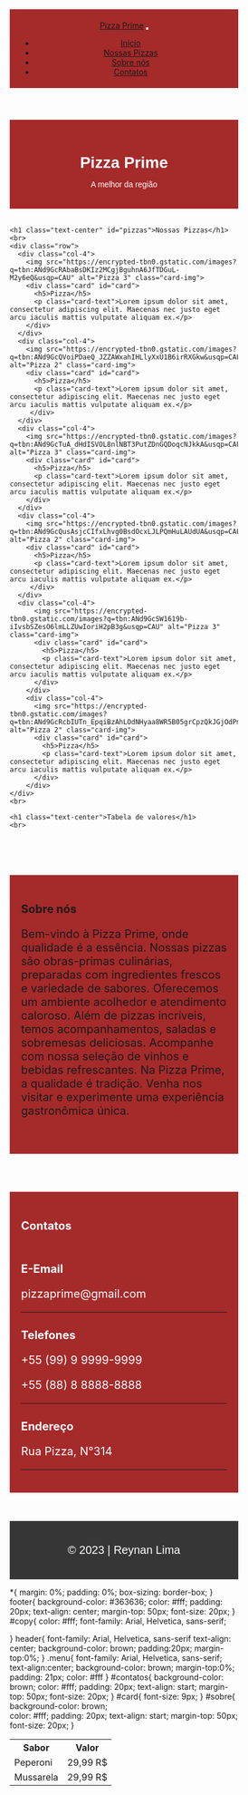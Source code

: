 <!DOCTYPE html>
<html lang="pt-br">
<head>
  <meta charset="UTF-8">
  <meta name="viewport" content="width=device-width, initial-scale=1.0">
  <link href="https://cdn.jsdelivr.net/npm/bootstrap@5.3.1/dist/css/bootstrap.min.css" rel="stylesheet" integrity="sha384-4bw+/aepP/YC94hEpVNVgiZdgIC5+VKNBQNGCHeKRQN+PtmoHDEXuppvnDJzQIu9" crossorigin="anonymous">
  <link rel="stylesheet" href="style.css" type="text/css">
  <meta http-equiv="X-UA-Compatible" content="ie=edge">
  <title>Pizza Prime</title>
</head>
<body>
  <style>
    *{
  margin: 0%;
  padding: 0%;
  box-sizing: border-box;
}
footer{
  background-color: #363636;
  color: #fff;
  padding: 20px;
  text-align: center;
  margin-top: 50px;
  font-size: 20px;
}
#copy{
  color: #fff;
  font-family: Arial, Helvetica, sans-serif;
  
}
header{
  font-family: Arial, Helvetica, sans-serif
  text-align: center;
  background-color: brown;
  padding:20px;
  margin-top:0%;
}
.menu{
  font-family: Arial, Helvetica, sans-serif;
  text-align:center;
  background-color: brown;
  margin-top:0%;
  padding: 21px;
  color: #fff
}
#contatos{
  background-color: brown;
  color: #fff;
  padding: 20px;
  text-align: start;
  margin-top: 50px;
  font-size: 20px;
}
#card{
font-size: 9px;
}
#sobre{
  background-color: brown;  
  color: #fff;
  padding: 20px;
  text-align: start;
  margin-top: 50px;
  font-size: 20px;
}

  </style>
  <header>
    <nav class="navbar navbar-expand-lg bg-body-tertiary">
  <div class="container-fluid">
    <a class="navbar-brand" href="#">Pizza Prime</a>
    <button class="navbar-toggler" type="button" data-bs-toggle="collapse" data-bs-target="#navbarNav" aria-controls="navbarNav" aria-expanded="false" aria-label="Toggle navigation">
      <span class="navbar-toggler-icon"></span>
    </button>
    <div class="collapse navbar-collapse" id="navbarNav">
      <ul class="navbar-nav">
        <li class="nav-item">
          <a class="nav-link active" aria-current="page" href="#">Início</a>
        </li>
        <li class="nav-item">
          <a class="nav-link active" aria-curtent="page" href="#">Nossas Pizzas</a>
        </li>
        <li class="nav-item">
          <a class="nav-link acrive" aria-current="page" href="#">Sobre nós</a>
        </li>
        <li class="nav-item">
          <a class="nav-link acrive" aria-current="page" href="#">Contatos</a>
        </li>
      </ul>
    </div>
  </div>
</nav>
  </header>
  
  <div class="menu">
    <h1>Pizza Prime</h1>
    <p>A melhor da região</p>
  </div>
  
  <br>
  
  <section>
    
    <h1 class="text-center" id="pizzas">Nossas Pizzas</h1>
    <br>
    <div class="row">
      <div class="col-4">
        <img src="https://encrypted-tbn0.gstatic.com/images?q=tbn:ANd9GcRAbaBsDKIz2MCgjBguhnA6JfTDGuL-M2y6eQ&usqp=CAU" alt="Pizza 3" class="card-img">
        <div class="card" id="card">
          <h5>Pizza</h5>
          <p class="card-text">Lorem ipsum dolor sit amet, consectetur adipiscing elit. Maecenas nec justo eget arcu iaculis mattis vulputate aliquam ex.</p>
        </div>
      </div>
      <div class="col-4">
        <img src="https://encrypted-tbn0.gstatic.com/images?q=tbn:ANd9GcQVoiPDaeQ_JZZAWxahIHLlyXxU1B6irRXGkw&usqp=CAU" alt="Pizza 2" class="card-img">
        <div class="card" id="card">
          <h5>Pizza</h5>
          <p class="card-text">Lorem ipsum dolor sit amet, consectetur adipiscing elit. Maecenas nec justo eget arcu iaculis mattis vulputate aliquam ex.</p>
         </div>
      </div>
      <div class="col-4">
        <img src="https://encrypted-tbn0.gstatic.com/images?q=tbn:ANd9GcTuA_dHdISVOL8nlNBT3PutZDnGQDoqcNJkkA&usqp=CAU" alt="Pizza 3" class="card-img">
        <div class="card" id="card">
          <h5>Pizza</h5>
          <p class="card-text">Lorem ipsum dolor sit amet, consectetur adipiscing elit. Maecenas nec justo eget arcu iaculis mattis vulputate aliquam ex.</p>
        </div>
      </div>
      <div class="col-4">
        <img src="https://encrypted-tbn0.gstatic.com/images?q=tbn:ANd9GcQusAsjcCIfxLhvg0BsdOcxLJLPQmHuLAUdUA&usqp=CAU" alt="Pizza 2" class="card-img">
        <div class="card" id="card">
          <h5>Pizza</h5>
          <p class="card-text">Lorem ipsum dolor sit amet, consectetur adipiscing elit. Maecenas nec justo eget arcu iaculis mattis vulputate aliquam ex.</p>
         </div>
      </div>
      <div class="col-4">
          <img src="https://encrypted-tbn0.gstatic.com/images?q=tbn:ANd9GcSW1619b-iIvsbSZesO6lmLLZUwIoriH2pB3g&usqp=CAU" alt="Pizza 3" class="card-img">
          <div class="card" id="card">
            <h5>Pizza</h5>
            <p class="card-text">Lorem ipsum dolor sit amet, consectetur adipiscing elit. Maecenas nec justo eget arcu iaculis mattis vulputate aliquam ex.</p>
          </div>
        </div>
        <div class="col-4">
          <img src="https://encrypted-tbn0.gstatic.com/images?q=tbn:ANd9GcRcbIUTn_EpqiBzAhLOdNHyaa8WR5B05grCpzQkJGjOdPmpIePUKwf2ll0&s=10" alt="Pizza 2" class="card-img">
          <div class="card" id="card">
            <h5>Pizza</h5>
            <p class="card-text">Lorem ipsum dolor sit amet, consectetur adipiscing elit. Maecenas nec justo eget arcu iaculis mattis vulputate aliquam ex.</p>
          </div>
        </div>
    </div>
    <br>
    
  <section>
    
    <h1 class="text-center">Tabela de valores</h1>
    <br>
<table class="table table-bordered border-secondary">
  <tr>
    <th>Sabor</th>
    <th>Valor</th>
  </tr>
  <tr>
    <td>Peperoni</td>
    <td>29,99 R$</td>
  </tr>
  <tr>
    <td>Mussarela</td>
    <td>29,99 R$</td>
  </tr>
  
<br>

  </section>
  
  <section id="sobre">
    <h1 class="text-center">Sobre nós</h1>
    <p>Bem-vindo à Pizza Prime, onde qualidade é a essência. Nossas pizzas são obras-primas culinárias, preparadas com ingredientes frescos e variedade de sabores. Oferecemos um ambiente acolhedor e atendimento caloroso. Além de pizzas incríveis, temos acompanhamentos, saladas e sobremesas deliciosas. Acompanhe com nossa seleção de vinhos e bebidas refrescantes. Na Pizza Prime, a qualidade é tradição. Venha nos visitar e experimente uma experiência gastronômica única.</p>
    <br>
  </section>
  
  <br>

<section>
  <div id="contatos">
    <h1 class="text-center">Contatos</h1>
    <br>
    <h4 id="email">E-Email</h4>
    <p>pizzaprime@gmail.com</p>
    <hr>
    <h4 id="telefone">Telefones</h4>
    <p>+55 (99) 9 9999-9999</p>
    <p>+55 (88) 8 8888-8888</p>
    <hr>
    <h4 id="endereco">Endereço</h4>
    <p>Rua Pizza, N°314</p>
    <hr>
  </div>
</section>

  
  <footer>
    <p id="copy">&copy; 2023 | Reynan Lima</p>
  </footer>
  <script src="https://cdn.jsdelivr.net/npm/bootstrap@5.3.1/dist/js/bootstrap.bundle.min.js" integrity="sha384-HwwvtgBNo3bZJJLYd8oVXjrBZt8cqVSpeBNS5n7C8IVInixGAoxmnlMuBnhbgrkm" crossorigin="anonymous"></script>
  
</body>
</html>

*{
  margin: 0%;
  padding: 0%;
  box-sizing: border-box;
}
footer{
  background-color: #363636;
  color: #fff;
  padding: 20px;
  text-align: center;
  margin-top: 50px;
  font-size: 20px;
}
#copy{
  color: #fff;
  font-family: Arial, Helvetica, sans-serif;
  
}
header{
  font-family: Arial, Helvetica, sans-serif
  text-align: center;
  background-color: brown;
  padding:20px;
  margin-top:0%;
}
.menu{
  font-family: Arial, Helvetica, sans-serif;
  text-align:center;
  background-color: brown;
  margin-top:0%;
  padding: 21px;
  color: #fff
}
#contatos{
  background-color: brown;
  color: #fff;
  padding: 20px;
  text-align: start;
  margin-top: 50px;
  font-size: 20px;
}
#card{
font-size: 9px;
}
#sobre{
  background-color: brown;  
  color: #fff;
  padding: 20px;
  text-align: start;
  margin-top: 50px;
  font-size: 20px;
}
